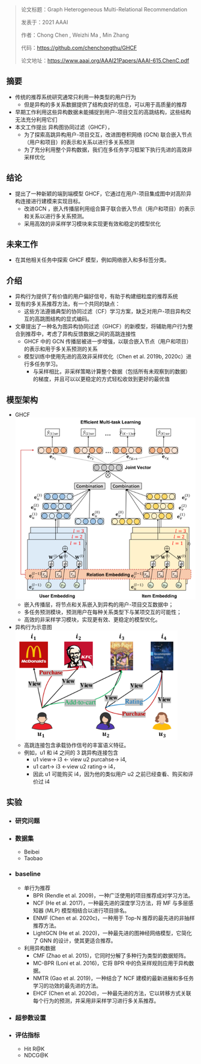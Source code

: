 > 论文标题：Graph Heterogeneous Multi-Relational Recommendation
>
> 发表于：2021 AAAI
>
> 作者：Chong Chen , Weizhi Ma , Min Zhang
>
> 代码：https://github.com/chenchongthu/GHCF
>
> 论文地址：https://www.aaai.org/AAAI21Papers/AAAI-615.ChenC.pdf

## 摘要

- 传统的推荐系统研究通常只利用一种类型的用户行为
  - 但是异构的多关系数据提供了结构良好的信息，可以用于高质量的推荐
- 早期工作利用这些异构数据未能捕捉到用户-项目交互的高跳结构，这些结构无法充分利用它们
- 本文工作提出 异构图协同过滤（GHCF），
  - 为了探索高跳异构用户-项目交互，改进图卷积网络 (GCN)  联合嵌入节点（用户和项目）的表示和关系以进行多关系预测
  - 为了充分利用整个异构数据，我们在多任务学习框架下执行先进的高效非采样优化

## 结论

- 提出了一种新颖的端到端模型 GHCF，它通过在用户-项目集成图中对高阶异构连接进行建模来实现目标。
  - 改进GCN  ，嵌入传播层利用组合算子联合嵌入节点（用户和项目）的表示和关系以进行多关系预测。
  - 采用高效的非采样学习模块来实现更有效和稳定的模型优化

## 未来工作

- 在其他相关任务中探索 GHCF 模型，例如网络嵌入和多标签分类。

## 介绍

- 异构行为提供了有价值的用户偏好信号，有助于构建细粒度的推荐系统
- 现有的多关系推荐方法，有一个共同的缺点：
  - 这些方法遵循典型的协同过滤（CF）学习方案，缺乏对用户-项目异构交互的高跳图结构的显式编码。
- 文章提出了一种名为图异构协同过滤（GHCF）的新模型，将辅助用户行为整合到推荐中，考虑了异构反馈数据之间的高跳连接性
  - GHCF 中的 GCN 传播层被进一步增强，以联合嵌入节点（用户和项目）的表示和用于多关系预测的关系
  - 模型训练中使用先进的高效非采样优化（Chen et al. 2019b,  2020c）进行多任务学习。
    - 与采样相比，非采样策略计算整个数据（包括所有未观察到的数据）的梯度，并且可以以更稳定的方式轻松收敛到更好的最优值

## 模型架构

- GHCF
  <img src="img/1.png" alt="1" style="zoom:80%;" />
  - 嵌入传播层，将节点和关系嵌入到异构的用户-项目交互数据中；
  - 多任务预测模块，预测用户在每种关系类型下与某项交互的可能性；
  - 高效的非采样学习模块，实现更有效、更稳定的模型优化。
- 异构行为示意图
  <img src="img/2.png" alt="2" style="zoom:80%;" />
  - 高跳连接包含承载协作信号的丰富语义特征。
  - 例如，u1 和 i4 之间的 3 跳异构连接包含
    - u1 view→   i3  ← view  u2  purcahse→ i4,  
    - u1 cart→  i3  ←view  u2  rating→ i4，
    -  因此 u1 可能购买 i4，因为他的类似用户 u2 之前已经查看、购买和评价过 i4

## 实验

- ### 研究问题

- ### 数据集

  - Beibei
  - Taobao

- ### baseline

  - 单行为推荐
    - BPR (Rendle et al. 2009)，一种广泛使用的项目推荐成对学习方法。
    - NCF (He et al.  2017)，一种最先进的深度学习方法，将 MF 与多层感知器 (MLP) 模型相结合以进行项目排名。
    - ENMF (Chen et al.  2020c)，一种用于 Top-N 推荐的最先进的非抽样推荐方法。 
    - LightGCN (He et al. 2020)，一种最先进的图神经网络模型，它简化了  GNN 的设计，使其更适合推荐。
  - 利用异构数据
    - CMF (Zhao et al. 2015)，它同时分解了多种行为类型的数据矩阵。 
    - MC-BPR (Loni et al. 2016)，它将 BPR  中的负采样规则应用于异构数据。
    - NMTR (Gao et al. 2019)，一种结合了 NCF 建模的最新进展和多任务学习的功效的最先进的方法。
    - EHCF (Chen et al.  2020d)，一种最先进的方法，它以转移方式关联每个行为的预测，并采用非采样学习进行多关系推荐。

- ### 超参数设置

- ### 评估指标

  - Hit R@K
  - NDCG@K